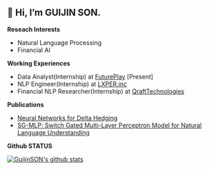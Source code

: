 __👋 Hi, I’m GUIJIN SON.__   
---   
__Reseach Interests__
- Natural Language Processing
- Financial AI

__Working Experiences__ 
- Data Analyst(Internship) at [FuturePlay](https://futureplay.co) \[Present]
- NLP Engineer(Internship) at [LXPER.inc](https://www.lxper.com)
- Financial NLP Researcher(Internship) at [QraftTechnologies](https://www.qraftec.com)

__Publications__
- [Neural Networks for Delta Hedging](https://arxiv.org/abs/2112.10084)
- [SG-MLP: Switch Gated Multi-Layer Perceptron Model for Natural Language Understanding](https://doi.org/10.3745/PKIPS.y2021m11a.1116)

__Github STATUS__  
  
[![GuijinSON's github stats](https://github-readme-stats.vercel.app/api?username=guijinSON&show_icons=true&hide_border=true)](https://github.com/guijinSON)
